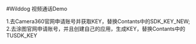 #Wilddog 视频通话Demo

1.去Camera360官网申请账号并获取KEY，替换Contants中的SDK_KEY_NEW;
2.去涂图官网申请账号，并且创建自己的应用，生成KEY，替换Contants中的TUSDK_KEY